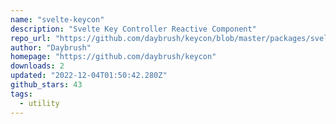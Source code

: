 ```yaml
---
name: "svelte-keycon"
description: "Svelte Key Controller Reactive Component"
repo_url: "https://github.com/daybrush/keycon/blob/master/packages/svelte-keycon"
author: "Daybrush"
homepage: "https://github.com/daybrush/keycon"
downloads: 2
updated: "2022-12-04T01:50:42.280Z"
github_stars: 43
tags: 
  - utility
---
```


